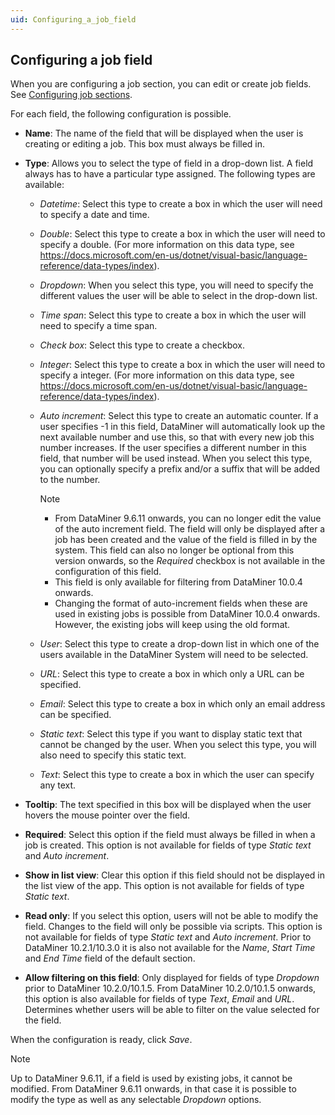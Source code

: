 ```yaml
---
uid: Configuring_a_job_field
---
```


## Configuring a job field

When you are configuring a job section, you can edit or create job fields. See [Configuring job sections](xref:Configuring_job_sections).

For each field, the following configuration is possible.

- **Name**: The name of the field that will be displayed when the user is creating or editing a job. This box must always be filled in.

- **Type**: Allows you to select the type of field in a drop-down list. A field always has to have a particular type assigned. The following types are available:

    - *Datetime*: Select this type to create a box in which the user will need to specify a date and time.

    - *Double*: Select this type to create a box in which the user will need to specify a double. (For more information on this data type, see <https://docs.microsoft.com/en-us/dotnet/visual-basic/language-reference/data-types/index>).

    - *Dropdown*: When you select this type, you will need to specify the different values the user will be able to select in the drop-down list.

    - *Time span*: Select this type to create a box in which the user will need to specify a time span.

    - *Check box*: Select this type to create a checkbox.

    - *Integer*: Select this type to create a box in which the user will need to specify a integer. (For more information on this data type, see <https://docs.microsoft.com/en-us/dotnet/visual-basic/language-reference/data-types/index>).

    - *Auto increment*: Select this type to create an automatic counter. If a user specifies -1 in this field, DataMiner will automatically look up the next available number and use this, so that with every new job this number increases. If the user specifies a different number in this field, that number will be used instead. When you select this type, you can optionally specify a prefix and/or a suffix that will be added to the number.

        > [!NOTE]
        > - From DataMiner 9.6.11 onwards, you can no longer edit the value of the auto increment field. The field will only be displayed after a job has been created and the value of the field is filled in by the system. This field can also no longer be optional from this version onwards, so the *Required* checkbox is not available in the configuration of this field.
        > - This field is only available for filtering from DataMiner 10.0.4 onwards.
        > - Changing the format of auto-increment fields when these are used in existing jobs is possible from DataMiner 10.0.4 onwards. However, the existing jobs will keep using the old format.

    - *User*: Select this type to create a drop-down list in which one of the users available in the DataMiner System will need to be selected.

    - *URL*: Select this type to create a box in which only a URL can be specified.

    - *Email*: Select this type to create a box in which only an email address can be specified.

    - *Static text*: Select this type if you want to display static text that cannot be changed by the user. When you select this type, you will also need to specify this static text.

    - *Text*: Select this type to create a box in which the user can specify any text.

- **Tooltip**: The text specified in this box will be displayed when the user hovers the mouse pointer over the field.

- **Required**: Select this option if the field must always be filled in when a job is created. This option is not available for fields of type *Static text* and *Auto increment*.

- **Show in list view**: Clear this option if this field should not be displayed in the list view of the app. This option is not available for fields of type *Static text*.

- **Read only**: If you select this option, users will not be able to modify the field. Changes to the field will only be possible via scripts. This option is not available for fields of type *Static text* and *Auto increment*. Prior to DataMiner 10.2.1/10.3.0 it is also not available for the *Name*, *Start Time* and *End Time* field of the default section.

- **Allow filtering on this field**: Only displayed for fields of type *Dropdown* prior to DataMiner 10.2.0/10.1.5. From DataMiner 10.2.0/10.1.5 onwards, this option is also available for fields of type *Text*, *Email* and *URL*. Determines whether users will be able to filter on the value selected for the field.

When the configuration is ready, click *Save*.

> [!NOTE]
> Up to DataMiner 9.6.11, if a field is used by existing jobs, it cannot be modified. From DataMiner 9.6.11 onwards, in that case it is possible to modify the type as well as any selectable *Dropdown* options.
>
